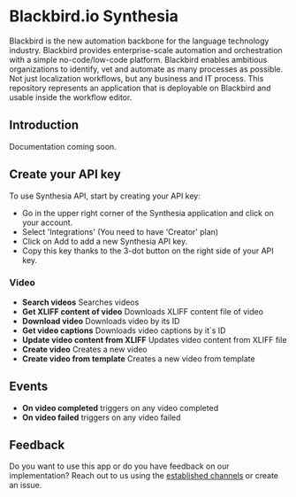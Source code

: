# Blackbird.io Synthesia

Blackbird is the new automation backbone for the language technology industry. Blackbird provides enterprise-scale automation and orchestration with a simple no-code/low-code platform. Blackbird enables ambitious organizations to identify, vet and automate as many processes as possible. Not just localization workflows, but any business and IT process. This repository represents an application that is deployable on Blackbird and usable inside the workflow editor.

## Introduction

<!-- begin docs -->

Documentation coming soon.

## Create your API key

To use Synthesia API, start by creating your API key:

- Go in the upper right corner of the Synthesia application and click on your account.
- Select 'Integrations' (You need to have 'Creator' plan)
- Click on Add to add a new Synthesia API key.
- Copy this key thanks to the 3-dot button on the right side of your API key.

### Video

- **Search videos** Searches videos
- **Get XLIFF content of video** Downloads XLIFF content file of video
- **Download video** Downloads video by its ID
- **Get video captions** Downloads video captions by it`s ID
- **Update video content from XLIFF** Updates video content from XLIFF file
- **Create video** Creates a new video
- **Create video from template** Creates a new video from template

## Events

- **On video completed** triggers on any video completed
- **On video failed** triggers on any video failed

## Feedback

Do you want to use this app or do you have feedback on our implementation? Reach out to us using the [established channels](https://www.blackbird.io/) or create an issue.

<!-- end docs -->

